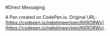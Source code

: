 #Direct Messaging

A Pen created on CodePen.io. Original URL: [https://codepen.io/nebelmeer/pen/KKRORWx](https://codepen.io/nebelmeer/pen/KKRORWx).

